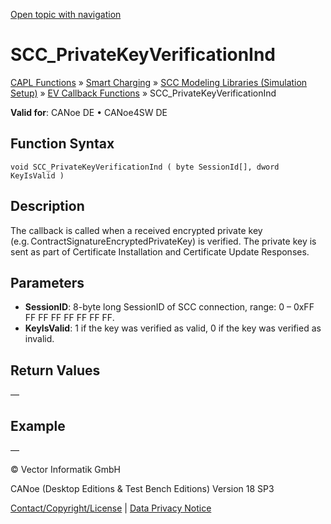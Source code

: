 [Open topic with navigation](../../../../../CANoeDEFamily.htm#Topics/CAPLFunctions/SmartCharging/Callbacks/CAPLfunctionSCCPrivateKeyVerificationInd.md)

# SCC_PrivateKeyVerificationInd

[CAPL Functions](../../CAPLfunctions.md) » [Smart Charging](../CAPLFunctionsSmartChargingOverview.md) » [SCC Modeling Libraries (Simulation Setup)](../CAPLFunctionsSmartChargingOverview.md#BMNodeayerDLL) » [EV Callback Functions](../CAPLFunctionsSmartChargingOverview.md#CallbackEV) » SCC_PrivateKeyVerificationInd

**Valid for**:  CANoe DE • CANoe4SW DE

## Function Syntax

```plaintext
void SCC_PrivateKeyVerificationInd ( byte SessionId[], dword KeyIsValid )
```

## Description

The callback is called when a received encrypted private key (e.g. ContractSignatureEncryptedPrivateKey) is verified. The private key is sent as part of Certificate Installation and Certificate Update Responses.

## Parameters

- **SessionID**: 8-byte long SessionID of SCC connection, range: 0 – 0xFF FF FF FF FF FF FF FF.
- **KeyIsValid**: 1 if the key was verified as valid, 0 if the key was verified as invalid.

## Return Values

—

## Example

—

© Vector Informatik GmbH

CANoe (Desktop Editions & Test Bench Editions) Version 18 SP3

[Contact/Copyright/License](../../../Shared/ContactCopyrightLicense.md) | [Data Privacy Notice](https://www.vector.com/int/en/company/get-info/privacy-policy/)
